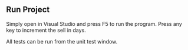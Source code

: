 ## Run Project

Simply open in Visual Studio and press F5 to run the program. Press any key to increment the sell in days.

All tests can be run from the unit test window.